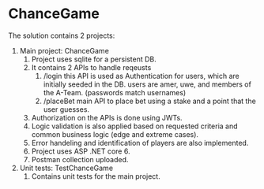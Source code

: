 # ChanceGame

The solution contains 2 projects:
1. Main project: ChanceGame
   1. Project uses sqlite for a persistent DB.
   2. It contains 2 APIs to handle reqeusts
         1. /login
         this API is used as Authentication for users, which are initially seeded in the DB.
         users are amer, uwe, and members of the A-Team. (passwords match usernames)
        2.   /placeBet
         main API to place bet using a stake and a point that the user guesses.
   3. Authorization on the APIs is done using JWTs.
   4. Logic validation is also applied based on requested criteria and common business logic (edge and extreme cases).
   5. Error handeling and identification of players are also implemented.
   6. Project uses ASP .NET core 6.
   7. Postman collection uploaded.
2. Unit tests: TestChanceGame
   1. Contains unit tests for the main project.
